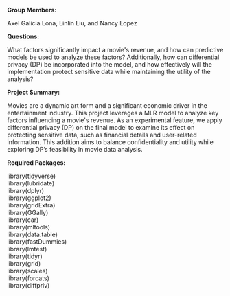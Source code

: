 **Group Members:** <br />

Axel Galicia Lona, Linlin Liu, and Nancy Lopez

**Questions:** <br />

What factors significantly impact a movie's revenue, and how can predictive models be used to analyze these factors? Additionally, how can differential privacy (DP) be incorporated into the model, and how effectively will the implementation protect sensitive data while maintaining the utility of the analysis?

**Project Summary:** <br />

Movies are a dynamic art form and a significant economic driver in the entertainment industry. This project leverages a MLR model to analyze key factors influencing a movie's revenue. As an experimental feature, we apply differential privacy (DP) on the final model to examine its effect on protecting sensitive data, such as financial details and user-related information. This addition aims to balance confidentiality and utility while exploring DP’s feasibility in movie data analysis.

**Required Packages:** <br />

library(tidyverse) <br />
library(lubridate) <br />
library(dplyr) <br />
library(ggplot2) <br />
library(gridExtra) <br />
library(GGally) <br />
library(car) <br />
library(mltools) <br />
library(data.table) <br />
library(fastDummies) <br />
library(lmtest) <br />
library(tidyr) <br />
library(grid) <br />
library(scales) <br />
library(forcats) <br />
library(diffpriv) <br />
